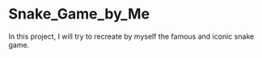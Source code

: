 # Snake_Game_by_Me

In this project, I will try to recreate by myself the famous and iconic snake game.